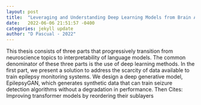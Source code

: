 ```yaml
---
layout: post
title:  "Leveraging and Understanding Deep Learning Models from Brain Activity to Language Processing"
date:   2022-06-06 21:51:57 -0400
categories: jekyll update
author: "D Pascual - 2022"
---
```

This thesis consists of three parts that progressively transition from neuroscience topics to interpretability of language models. The common denominator of these three parts is the use of deep learning methods. In the first part, we present a solution to address the scarcity of data available to train epilepsy monitoring systems. We design a deep generative model, EpilepsyGAN, which generates synthetic data that can train seizure detection algorithms without a degradation in performance. Then 
Cites: Improving transformer models by reordering their sublayers
